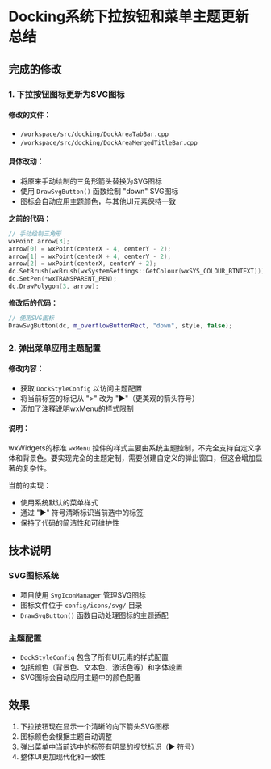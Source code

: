 # Docking系统下拉按钮和菜单主题更新总结

## 完成的修改

### 1. 下拉按钮图标更新为SVG图标

#### 修改的文件：
- `/workspace/src/docking/DockAreaTabBar.cpp`
- `/workspace/src/docking/DockAreaMergedTitleBar.cpp`

#### 具体改动：
- 将原来手动绘制的三角形箭头替换为SVG图标
- 使用 `DrawSvgButton()` 函数绘制 "down" SVG图标
- 图标会自动应用主题颜色，与其他UI元素保持一致

**之前的代码：**
```cpp
// 手动绘制三角形
wxPoint arrow[3];
arrow[0] = wxPoint(centerX - 4, centerY - 2);
arrow[1] = wxPoint(centerX + 4, centerY - 2);
arrow[2] = wxPoint(centerX, centerY + 2);
dc.SetBrush(wxBrush(wxSystemSettings::GetColour(wxSYS_COLOUR_BTNTEXT)));
dc.SetPen(*wxTRANSPARENT_PEN);
dc.DrawPolygon(3, arrow);
```

**修改后的代码：**
```cpp
// 使用SVG图标
DrawSvgButton(dc, m_overflowButtonRect, "down", style, false);
```

### 2. 弹出菜单应用主题配置

#### 修改内容：
- 获取 `DockStyleConfig` 以访问主题配置
- 将当前标签的标记从 ">" 改为 "▶"（更美观的箭头符号）
- 添加了注释说明wxMenu的样式限制

#### 说明：
wxWidgets的标准 `wxMenu` 控件的样式主要由系统主题控制，不完全支持自定义字体和背景色。要实现完全的主题定制，需要创建自定义的弹出窗口，但这会增加显著的复杂性。

当前的实现：
- 使用系统默认的菜单样式
- 通过 "▶" 符号清晰标识当前选中的标签
- 保持了代码的简洁性和可维护性

## 技术说明

### SVG图标系统
- 项目使用 `SvgIconManager` 管理SVG图标
- 图标文件位于 `config/icons/svg/` 目录
- `DrawSvgButton()` 函数自动处理图标的主题适配

### 主题配置
- `DockStyleConfig` 包含了所有UI元素的样式配置
- 包括颜色（背景色、文本色、激活色等）和字体设置
- SVG图标会自动应用主题中的颜色配置

## 效果
1. 下拉按钮现在显示一个清晰的向下箭头SVG图标
2. 图标颜色会根据主题自动调整
3. 弹出菜单中当前选中的标签有明显的视觉标识（▶ 符号）
4. 整体UI更加现代化和一致性